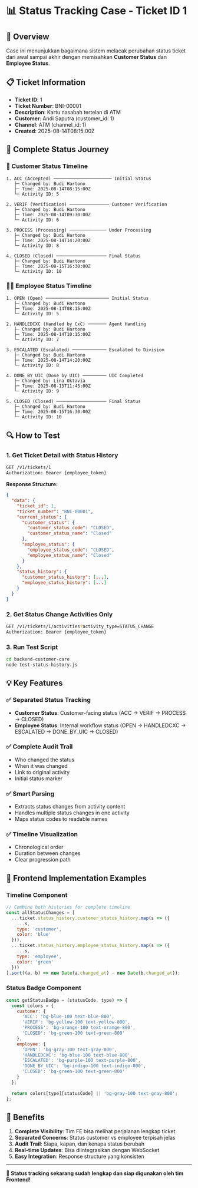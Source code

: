 # 📊 Status Tracking Case - Ticket ID 1

## 🎯 Overview
Case ini menunjukkan bagaimana sistem melacak perubahan status ticket dari awal sampai akhir dengan memisahkan **Customer Status** dan **Employee Status**.

## 📋 Ticket Information
- **Ticket ID**: 1
- **Ticket Number**: BNI-00001  
- **Description**: Kartu nasabah tertelan di ATM
- **Customer**: Andi Saputra (customer_id: 1)
- **Channel**: ATM (channel_id: 1)
- **Created**: 2025-08-14T08:15:00Z

## 🔄 Complete Status Journey

### 👤 Customer Status Timeline
```
1. ACC (Accepted) ────────────────────── Initial Status
   ├─ Changed by: Budi Hartono
   ├─ Time: 2025-08-14T08:15:00Z
   └─ Activity ID: 5

2. VERIF (Verification) ─────────────── Customer Verification
   ├─ Changed by: Budi Hartono  
   ├─ Time: 2025-08-14T09:30:00Z
   └─ Activity ID: 6

3. PROCESS (Processing) ────────────── Under Processing
   ├─ Changed by: Budi Hartono
   ├─ Time: 2025-08-14T14:20:00Z
   └─ Activity ID: 8

4. CLOSED (Closed) ─────────────────── Final Status
   ├─ Changed by: Budi Hartono
   ├─ Time: 2025-08-15T16:30:00Z
   └─ Activity ID: 10
```

### 👨💼 Employee Status Timeline  
```
1. OPEN (Open) ──────────────────────── Initial Status
   ├─ Changed by: Budi Hartono
   ├─ Time: 2025-08-14T08:15:00Z
   └─ Activity ID: 5

2. HANDLEDCXC (Handled by CxC) ─────── Agent Handling
   ├─ Changed by: Budi Hartono
   ├─ Time: 2025-08-14T10:15:00Z
   └─ Activity ID: 7

3. ESCALATED (Escalated) ───────────── Escalated to Division
   ├─ Changed by: Budi Hartono
   ├─ Time: 2025-08-14T14:20:00Z
   └─ Activity ID: 8

4. DONE_BY_UIC (Done by UIC) ───────── UIC Completed
   ├─ Changed by: Lina Oktavia
   ├─ Time: 2025-08-15T11:45:00Z
   └─ Activity ID: 9

5. CLOSED (Closed) ─────────────────── Final Status
   ├─ Changed by: Budi Hartono
   ├─ Time: 2025-08-15T16:30:00Z
   └─ Activity ID: 10
```

## 🔍 How to Test

### 1. Get Ticket Detail with Status History
```bash
GET /v1/tickets/1
Authorization: Bearer {employee_token}
```

**Response Structure:**
```json
{
  "data": {
    "ticket_id": 1,
    "ticket_number": "BNI-00001",
    "current_status": {
      "customer_status": {
        "customer_status_code": "CLOSED",
        "customer_status_name": "Closed"
      },
      "employee_status": {
        "employee_status_code": "CLOSED", 
        "employee_status_name": "Closed"
      }
    },
    "status_history": {
      "customer_status_history": [...],
      "employee_status_history": [...]
    }
  }
}
```

### 2. Get Status Change Activities Only
```bash
GET /v1/tickets/1/activities?activity_type=STATUS_CHANGE
Authorization: Bearer {employee_token}
```

### 3. Run Test Script
```bash
cd backend-customer-care
node test-status-history.js
```

## 💡 Key Features

### ✅ Separated Status Tracking
- **Customer Status**: Customer-facing status (ACC → VERIF → PROCESS → CLOSED)
- **Employee Status**: Internal workflow status (OPEN → HANDLEDCXC → ESCALATED → DONE_BY_UIC → CLOSED)

### ✅ Complete Audit Trail
- Who changed the status
- When it was changed  
- Link to original activity
- Initial status marker

### ✅ Smart Parsing
- Extracts status changes from activity content
- Handles multiple status changes in one activity
- Maps status codes to readable names

### ✅ Timeline Visualization
- Chronological order
- Duration between changes
- Clear progression path

## 🎨 Frontend Implementation Examples

### Timeline Component
```javascript
// Combine both histories for complete timeline
const allStatusChanges = [
  ...ticket.status_history.customer_status_history.map(s => ({
    ...s, 
    type: 'customer',
    color: 'blue'
  })),
  ...ticket.status_history.employee_status_history.map(s => ({
    ...s, 
    type: 'employee', 
    color: 'green'
  }))
].sort((a, b) => new Date(a.changed_at) - new Date(b.changed_at));
```

### Status Badge Component
```javascript
const getStatusBadge = (statusCode, type) => {
  const colors = {
    customer: {
      'ACC': 'bg-blue-100 text-blue-800',
      'VERIF': 'bg-yellow-100 text-yellow-800', 
      'PROCESS': 'bg-orange-100 text-orange-800',
      'CLOSED': 'bg-green-100 text-green-800'
    },
    employee: {
      'OPEN': 'bg-gray-100 text-gray-800',
      'HANDLEDCXC': 'bg-blue-100 text-blue-800',
      'ESCALATED': 'bg-purple-100 text-purple-800',
      'DONE_BY_UIC': 'bg-indigo-100 text-indigo-800',
      'CLOSED': 'bg-green-100 text-green-800'
    }
  };
  
  return colors[type][statusCode] || 'bg-gray-100 text-gray-800';
};
```

## 🚀 Benefits

1. **Complete Visibility**: Tim FE bisa melihat perjalanan lengkap ticket
2. **Separated Concerns**: Status customer vs employee terpisah jelas
3. **Audit Trail**: Siapa, kapan, dan kenapa status berubah
4. **Real-time Updates**: Bisa diintegrasikan dengan WebSocket
5. **Easy Integration**: Response structure yang konsisten

---

**🎉 Status tracking sekarang sudah lengkap dan siap digunakan oleh tim Frontend!**